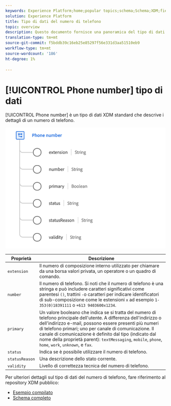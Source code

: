```yaml
---
keywords: Experience Platform;home;popular topics;schema;Schema;XDM;fields;schemas;Schemas;phoneNumber;xdm:phoneNumber;datatype;data-type;data type;
solution: Experience Platform
title: Tipo di dati del numero di telefono
topic: overview
description: Questo documento fornisce una panoramica del tipo di dati XDM Numero di telefono.
translation-type: tm+mt
source-git-commit: f5bddb39c16eb25e85297f56e331d3aa51510eb9
workflow-type: tm+mt
source-wordcount: '186'
ht-degree: 1%

---
```



# [!UICONTROL Phone number] tipo di dati

[!UICONTROL Phone number] è un tipo di dati XDM standard che descrive i dettagli di un numero di telefono.

<img src="../images/data-types/phone-number.png" width="600" /><br />

| Proprietà | Descrizione |
| --- | --- |
| `extension` | Il numero di composizione interno utilizzato per chiamare da una borsa valori privata, un operatore o un quadro di comando. |
| `number` | Il numero di telefono. Si noti che il numero di telefono è una stringa e può includere caratteri significativi come parentesi `()`, trattini `-`o caratteri per indicare identificatori di sub-composizione come le estensioni `x` ad esempio `1-353(0)18391111` o `+613 9403600x1234`. |
| `primary` | Un valore booleano che indica se si tratta del numero di telefono principale dell&#39;utente. A differenza dell&#39;indirizzo o dell&#39;indirizzo e-mail, possono essere presenti più numeri di telefono primari; uno per canale di comunicazione. Il canale di comunicazione è definito dal tipo (indicato dal nome della proprietà parent): `textMessaging`, `mobile`, `phone`, `home`, `work`, `unknown`, e `fax`. |
| `status` | Indica se è possibile utilizzare il numero di telefono. |
| `statusReason` | Una descrizione dello stato corrente. |
| `validity` | Livello di correttezza tecnica del numero di telefono. |

Per ulteriori dettagli sul tipo di dati del numero di telefono, fare riferimento al repository XDM pubblico:

* [Esempio compilato](https://github.com/adobe/xdm/blob/master/components/datatypes/phonenumber.example.1.json)
* [Schema completo](https://github.com/adobe/xdm/blob/master/components/datatypes/phonenumber.schema.json)